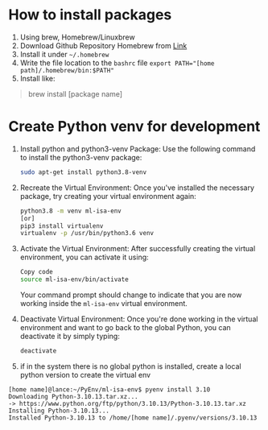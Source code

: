 # How to install packages

1. Using brew, Homebrew/Linuxbrew
2. Download Github Repository Homebrew from [Link](https://docs.brew.sh/Homebrew-on-Linux)
3. Install it under `~/.homebrew`
4. Write the file location to the `bashrc` file `export PATH="[home path]/.homebrew/bin:$PATH"`
5. Install like:

> brew install [package name]

# Create Python venv for development
1. Install python and python3-venv Package:
	Use the following command to install the python3-venv package:
	```bash
	sudo apt-get install python3.8-venv
	```
2. Recreate the Virtual Environment:
	Once you've installed the necessary package, try creating your virtual environment again:
	```bash
	python3.8 -m venv ml-isa-env
	[or] 
	pip3 install virtualenv
	virtualenv -p /usr/bin/python3.6 venv
	```
3. Activate the Virtual Environment:
	After successfully creating the virtual environment, you can activate it using:
	```bash
	Copy code
	source ml-isa-env/bin/activate
	```
	Your command prompt should change to indicate that you are now working inside the `ml-isa-env` virtual environment.
4. Deactivate Virtual Environment:
	Once you're done working in the virtual environment and want to go back to the global Python, you can deactivate it by simply typing:
	```bash
	deactivate
	```
	
5. if in the system there is no global python is installed, create a local python version to create the virtual env

```shell
[home name]@lance:~/PyEnv/ml-isa-env$ pyenv install 3.10
Downloading Python-3.10.13.tar.xz...
-> https://www.python.org/ftp/python/3.10.13/Python-3.10.13.tar.xz
Installing Python-3.10.13...
Installed Python-3.10.13 to /home/[home name]/.pyenv/versions/3.10.13
```
